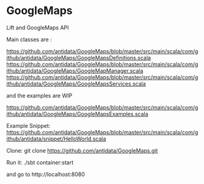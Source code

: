 GoogleMaps
==========

Lift and GoogleMaps API

Main classes are :

https://github.com/antidata/GoogleMaps/blob/master/src/main/scala/com/github/antidata/GoogleMaps/GoogleMapsDefinitions.scala
https://github.com/antidata/GoogleMaps/blob/master/src/main/scala/com/github/antidata/GoogleMaps/GoogleMapManager.scala
https://github.com/antidata/GoogleMaps/blob/master/src/main/scala/com/github/antidata/GoogleMaps/GoogleMapsServices.scala

and the examples are WIP

https://github.com/antidata/GoogleMaps/blob/master/src/main/scala/com/github/antidata/GoogleMaps/GoogleMapsExamples.scala

Example Snippet: https://github.com/antidata/GoogleMaps/blob/master/src/main/scala/com/github/antidata/snippet/HelloWorld.scala

Clone: 
git clone https://github.com/antidata/GoogleMaps.git

Run it:
./sbt
container:start

and go to http://localhost:8080
